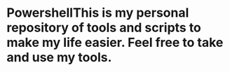 # PowershellThis is my personal repository of tools and scripts to make my life easier. Feel free to take and use my tools.
